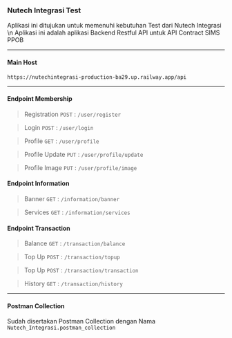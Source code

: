 ### Nutech Integrasi Test
Aplikasi ini ditujukan untuk memenuhi kebutuhan Test dari Nutech Integrasi \n
Aplikasi ini adalah aplikasi Backend Restful API untuk API Contract SIMS PPOB

* * *

#### Main Host

`https://nutechintegrasi-production-ba29.up.railway.app/api`

* * *

#### Endpoint Membership

> Registration `POST` : `/user/register`

> Login `POST` : `/user/login`

> Profile `GET` : `/user/profile`

> Profile Update `PUT` : `/user/profile/update`

> Profile Image `PUT` : `/user/profile/image`


#### Endpoint Information

> Banner `GET` : `/information/banner`

> Services `GET` : `/information/services`


#### Endpoint Transaction

> Balance `GET` : `/transaction/balance`

> Top Up `POST` : `/transaction/topup`

> Top Up `POST` : `/transaction/transaction`

> History `GET` : `/transaction/history` 

* * *

#### Postman Collection 
Sudah disertakan Postman Collection dengan Nama
`Nutech_Integrasi.postman_collection`


